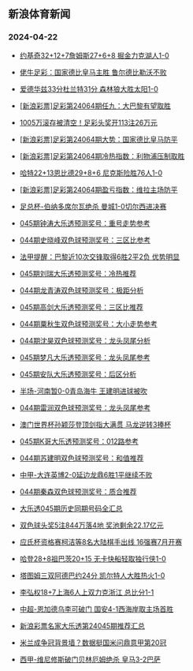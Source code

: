 ## 新浪体育新闻 
### 2024-04-22

+ [约基奇32+12+7詹姆斯27+6+8 掘金力克湖人1-0](https://sports.sina.com.cn/basketball/nba/2024-04-21/doc-inasqhrz2246340.shtml)

+ [佬牛足彩：国家德比皇马主胜  鲁尔德比勒沃不败](https://sports.sina.com.cn/l/2024-04-21/doc-inasqaka3363328.shtml)

+ [爱德华兹33分杜兰特31分 森林狼大胜太阳1-0](https://sports.sina.com.cn/basketball/nba/2024-04-21/doc-inaspwaf2469731.shtml)

+ [[新浪彩票]足彩第24064期任九：大巴黎有望取胜](https://sports.sina.com.cn/l/2024-04-21/doc-inaspwae3479820.shtml)

+ [1005万滚存被清空！足彩头奖开113注26万元](https://sports.sina.com.cn/l/2024-04-21/doc-inaspwaf2478061.shtml)

+ [[新浪彩票]足彩第24064期大势：国家德比皇马防平](https://sports.sina.com.cn/l/2024-04-21/doc-inaspwaf2478328.shtml)

+ [[新浪彩票]足彩第24064期冷热指数：利物浦压制取胜](https://sports.sina.com.cn/l/2024-04-21/doc-inaspwaf2478858.shtml)

+ [哈特22+13恩比德29+8+6 尼克斯险胜76人1-0](https://sports.sina.com.cn/basketball/nba/2024-04-21/doc-inasqaka3375075.shtml)

+ [[新浪彩票]足彩第24064期盈亏指数：维拉主场防平](https://sports.sina.com.cn/l/2024-04-21/doc-inaspwaf2478663.shtml)

+ [足总杯-伯纳多席尔瓦绝杀 曼城1-0切尔西进决赛](https://sports.sina.com.cn/g/pl/2024-04-21/doc-inaspwaf2478660.shtml)

+ [045期钟涛大乐透预测奖号：重号走势参考](https://sports.sina.com.cn/l/2024-04-21/doc-inasqnxw3152144.shtml)

+ [044期史晓峰双色球预测奖号：三区比参考](https://sports.sina.com.cn/l/2024-04-21/doc-inasqnxw3149773.shtml)

+ [法甲提醒：巴黎近10次交锋取得6胜2平2负 优势明显](https://sports.sina.com.cn/l/2024-04-21/doc-inasqaka3362986.shtml)

+ [045期刘瑞大乐透预测奖号：冷热推荐](https://sports.sina.com.cn/l/2024-04-21/doc-inasqnxx2150930.shtml)

+ [044期龙青涛双色球预测奖号：极距分析](https://sports.sina.com.cn/l/2024-04-21/doc-inasqnxw3149104.shtml)

+ [045期高剑大乐透预测奖号：三区比推荐](https://sports.sina.com.cn/l/2024-04-21/doc-inasqnxw3152101.shtml)

+ [044期粟秋生双色球预测奖号：大小走势参考](https://sports.sina.com.cn/l/2024-04-21/doc-inasqnxx2147878.shtml)

+ [044期沈昊双色球预测奖号：龙头凤尾分析](https://sports.sina.com.cn/l/2024-04-21/doc-inasqnxx2147542.shtml)

+ [045期梦凡大乐透预测奖号：龙头凤尾参考](https://sports.sina.com.cn/l/2024-04-21/doc-inasqnxx2150748.shtml)

+ [045期安队大乐透预测奖号：后区分析](https://sports.sina.com.cn/l/2024-04-21/doc-inasqnxx2150466.shtml)

+ [半场-河南暂0-0青岛海牛 王建明进球被吹](https://sports.sina.com.cn/china/j/2024-04-21/doc-inasrcvr1809421.shtml)

+ [044期雷润双色球预测奖号：龙头凤尾参考](https://sports.sina.com.cn/l/2024-04-21/doc-inasqnxw3149584.shtml)

+ [澳门世界杯孙颖莎登顶剑指大满贯 马龙逆转3捧杯](https://sports.sina.com.cn/others/pingpang/2024-04-21/doc-inasrkcp1699801.shtml)

+ [045期K哥大乐透预测奖号：012路参考](https://sports.sina.com.cn/l/2024-04-21/doc-inasqnxx2150518.shtml)

+ [044期苏建明双色球预测奖号：和值推荐](https://sports.sina.com.cn/l/2024-04-21/doc-inasqnxx2148226.shtml)

+ [中甲-大连英博2-0延边龙鼎6胜1平继续不败](https://sports.sina.com.cn/china/j/2024-04-21/doc-inasqxps2937572.shtml)

+ [044期秦森双色球预测奖号：质合推荐](https://sports.sina.com.cn/l/2024-04-21/doc-inasqnxw3149922.shtml)

+ [大乐透045期历史同期号码全汇总](https://sports.sina.com.cn/l/2024-04-21/doc-inasqnxw3153521.shtml)

+ [双色球头奖5注844万落4地 奖池剩余22.17亿元](https://sports.sina.com.cn/l/2024-04-21/doc-inasrcvq2821462.shtml)

+ [应氏杯资格赛柯洁等8名大陆棋手出线 16强赛7月开赛](https://sports.sina.com.cn/go/2024-04-22/doc-inasrkcp1709830.shtml)

+ [哈登28+8祖巴茨20+15 无卡快船轻取独行侠1-0](https://sports.sina.com.cn/basketball/nba/2024-04-22/doc-inasryze2347468.shtml)

+ [塔图姆三双阿德巴约24分 凯尔特人大胜热火1-0](https://sports.sina.com.cn/basketball/nba/2024-04-22/doc-inasryze2348453.shtml)

+ [李弘权18+7上海6人上双力克浙江 总比分1-1](https://sports.sina.com.cn/basketball/cba/2024-04-21/doc-inasrcvr1826240.shtml)

+ [中超-恩加德乌李可破门 国安4-1西海岸取主场首胜](https://sports.sina.com.cn/china/j/2024-04-21/doc-inasrcvq2826856.shtml)

+ [新浪彩票名家大乐透第24045期推荐汇总](https://sports.sina.com.cn/l/2024-04-21/doc-inasqnxx2154108.shtml)

+ [米兰成争冠背景墙？数据挺国米问鼎意甲第20冠](https://sports.sina.com.cn/l/2024-04-22/doc-inassfia2227583.shtml)

+ [西甲-维尼修斯破门贝林厄姆绝杀 皇马3-2巴萨](https://sports.sina.com.cn/g/laliga/2024-04-22/doc-inassfic1237638.shtml)

